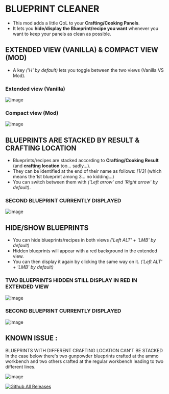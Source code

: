 # BLUEPRINT CLEANER

* This mod adds a little QoL to your **Crafting/Cooking Panels**.
* It lets you **hide/display the Blueprint/recipe you want** whenever you want to keep your panels as clean as possible.

## EXTENDED VIEW (VANILLA) & COMPACT VIEW (MOD)

* A key *('H' by default)* lets you toggle between the two views (Vanilla VS Mod).


### Extended view (Vanilla)
![image](https://github.com/user-attachments/assets/3489b8e5-c159-49e9-b208-de0817f20bf1)

### Compact view (Mod)
![image](https://github.com/user-attachments/assets/4506fcfd-f3e0-4965-a52a-9757d3d33f33)

## BLUEPRINTS ARE STACKED BY RESULT & CRAFTING LOCATION
* Blueprints/recipes are stacked according to **Crafting/Cooking Result** (and **crafting location** too... sadly...).
* They can be identified at the end of their name as follows: *[1/3]* (which means the 1st blueprint among 3... no kidding...)
* You can switch between them with *('Left arrow' and 'Right arrow' by default)*.

### SECOND BLUEPRINT CURRENTLY DISPLAYED
![image](https://github.com/user-attachments/assets/9d3c7a17-7a5a-49c1-913c-7ca1db4978f2)

## HIDE/SHOW BLUEPRINTS
* You can hide blueprints/recipes in both views *('Left ALT' + 'LMB' by default)*
* Hidden blueprints will appear with a red background in the extended view.
* You can then display it again by clicking the same way on it. *('Left ALT' + 'LMB' by default)*

### TWO BLUEPRINTS HIDDEN STILL DISPLAY IN RED IN EXTENDED VIEW
![image](https://github.com/user-attachments/assets/0bd54555-6009-4a17-8b64-28e2eeaa0c77)

### SECOND BLUEPRINT CURRENTLY DISPLAYED
![image](https://github.com/user-attachments/assets/2fac716d-895b-461b-a495-6121aae59a31)

## KNOWN ISSUE :

BLUEPRINTS WITH DIFFERENT CRAFTING LOCATION CAN'T BE STACKED
In the case below there's two gunpowder blueprints crafted at the ammo workbench and two others crafted at the regular workbench leading to two different lines.

![image](https://github.com/user-attachments/assets/2385e2a8-5b0e-4c2b-9f71-751c34bdfab7)


[![Github All Releases](https://img.shields.io/github/downloads/RomainDeschampsFR/BlueprintCleaner/total.svg)]()
